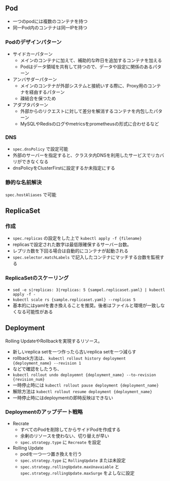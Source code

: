 ## Pod
* 一つのpodには複数のコンテナを持つ
* 同一Pod内のコンテナは同一IPを持つ

### Podのデザインパターン
* サイドカーパターン
  * メインのコンテナに加えて、補助的な昨日を追加するコンテナを加える
  * Podはデータ領域を共有して持つので、データや設定に関係のあるパターン
* アンバサダーパターン
  * メインのコンテナが外部システムと接続いする際に、Proxy用のコンテナを経由するパターン
  * 疎結合を保つため
* アダプタパターン
  * 外部からのリクエストに対して差分を解消するコンテナを内包したパターン
  * MySQLやRedisのログやmetricsをprometheusの形式に合わせるなど

### DNS
* `spec.dnsPolicy` で設定可能
* 外部のサーバーを指定すると、クラスタ内DNSを利用したサービスでリカバリができなくなる
* dnsPolicyをClusterFirstに設定するか未指定にする

### 静的な名前解決
`spec.hostAliases` で可能

## ReplicaSet
### 作成
* `spec.replicas` の設定をした上で `kubectl apply -f {filename}`
* replicasで設定された数字は最低限確保するサーバー台数。
* レプリカ数を下回る場合は自動的にコンテナが起動される
* `spec.selector.matchLabels` で記入したコンテナにマッチする台数を監視する

### ReplicaSetのスケーリング
* `sed -e s|replicas: 3|replicas: 5 {sampel.replicaset.yaml} | kubectl apply -f -`
* `kubectl scale rs {sample.replicaset.yaml} --replicas 5`
* 基本的にはyamlを書き換えることを推奨。後者はファイルと環境が一致しなくなる可能性がある

## Deployment
Rolling UpdateやRollbackを実現するリソース。
* 新しいreplica setを一つ作ったら古いreplica setを一つ減らす
* rollback方法は、 `kubectl rollout history deployment {deployment_name} --revision 1`
* などで確認をしたうち、
* `kubectl rollout undo deployemnt {deployment_name} --to-revision {revision_num}`
* 一時停止時には `kubectl rollout pause deployment {deployment_name}`
* 解除方法は `kubectl rollout resume deployment {deployment_name}`
* 一時停止時にはdeploymentの即時反映はできない

### Deploymentのアップデート戦略
* Recrate
  * すべてのPodを削除してからサイドPodを作成する
  * 余剰のリソースを使わない、切り替えが早い
  * `spec.strategy.type` に `Recreate` を設定
* Rolling Update
  * podを一つ一つ置き換えを行う
  * `spec.strategy.type` に `RollingUpdate` または未設定
  * `spec.strategy.rollingUpdate.maxUnavaiable` と `spec.strategy.rollingUpdate.maxSurge` をよしなに設定

